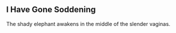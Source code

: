 I Have Gone Soddening
---------------------
The shady elephant awakens in the middle of the slender vaginas.  
